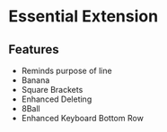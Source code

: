# Essential Extension

## Features

- Reminds purpose of line
- Banana
- Square Brackets
- Enhanced Deleting
- 8Ball
- Enhanced Keyboard Bottom Row